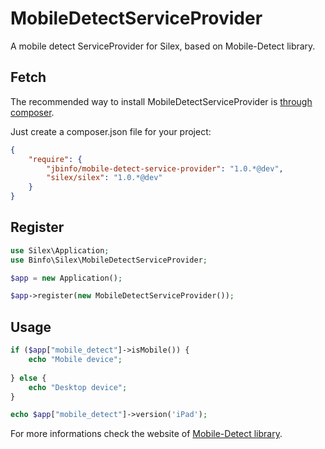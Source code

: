 MobileDetectServiceProvider
===========================

A mobile detect ServiceProvider for Silex, based on Mobile-Detect library.

## Fetch

The recommended way to install MobileDetectServiceProvider is [through composer](http://getcomposer.org).

Just create a composer.json file for your project:

```JSON
{
    "require": {
        "jbinfo/mobile-detect-service-provider": "1.0.*@dev",
        "silex/silex": "1.0.*@dev"
    }
}
```

## Register

```PHP
use Silex\Application;
use Binfo\Silex\MobileDetectServiceProvider;

$app = new Application();

$app->register(new MobileDetectServiceProvider());
```

## Usage

```PHP
if ($app["mobile_detect"]->isMobile()) {
    echo "Mobile device";
    
} else {
    echo "Desktop device";
}
```

```PHP
echo $app["mobile_detect"]->version('iPad');
```


For more informations check the website of [Mobile-Detect library](http://mobiledetect.net/).
